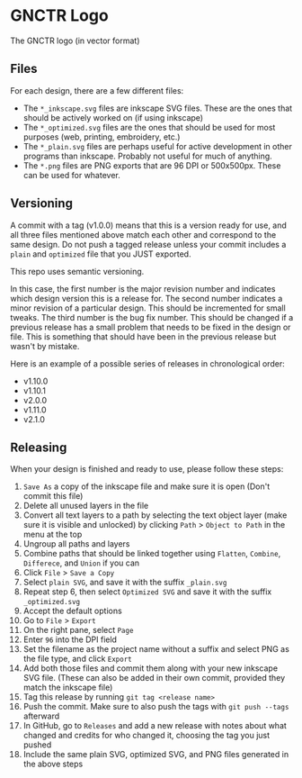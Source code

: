 # GNCTR Logo
The GNCTR logo (in vector format)

## Files
For each design, there are a few different files:

- The `*_inkscape.svg` files are inkscape SVG files.  These are the ones that should be actively worked on (if using inkscape)
- The `*_optimized.svg` files are the ones that should be used for most purposes (web, printing, embroidery, etc.)
- The `*_plain.svg` files are perhaps useful for active development in other programs than inkscape.  Probably not useful for much of anything.
- The `*.png` files are PNG exports that are 96 DPI or 500x500px.  These can be used for whatever.

## Versioning
A commit with a tag (v1.0.0) means that this is a version ready for use, and all three files mentioned above match each other and correspond to the same design.
Do not push a tagged release unless your commit includes a `plain` and `optimized` file that you JUST exported.

This repo uses semantic versioning.

In this case, the first number is the major revision number and indicates which design version this is a release for.
The second number indicates a minor revision of a particular design.  This should be incremented for small tweaks.
The third number is the bug fix number.  This should be changed if a previous release has a small problem that needs to be fixed in the design or file.
This is something that should have been in the previous release but wasn't by mistake.

Here is an example of a possible series of releases in chronological order:
- v1.10.0
- v1.10.1
- v2.0.0
- v1.11.0
- v2.1.0

## Releasing
When your design is finished and ready to use, please follow these steps:

1. `Save As` a copy of the inkscape file and make sure it is open (Don't commit this file)
2. Delete all unused layers in the file
3. Convert all text layers to a path by selecting the text object layer (make sure it is visible and unlocked) by clicking `Path` > `Object to Path` in the menu at the top
4. Ungroup all paths and layers
5. Combine paths that should be linked together using `Flatten`, `Combine`, `Differece`, and `Union` if you can
6. Click `File` > `Save a Copy`
7. Select `plain SVG`, and save it with the suffix `_plain.svg`
8. Repeat step 6, then select `Optimized SVG` and save it with the suffix `_optimized.svg`
9. Accept the default options
10. Go to `File` > `Export`
11. On the right pane, select `Page`
12. Enter `96` into the DPI field
13. Set the filename as the project name without a suffix and select PNG as the file type, and click `Export`
14. Add both those files and commit them along with your new inkscape SVG file.  (These can also be added in their own commit, provided they match the inkscape file)
15. Tag this release by running `git tag <release name>`
16. Push the commit.  Make sure to also push the tags with `git push --tags` afterward
17. In GitHub, go to `Releases` and add a new release with notes about what changed and credits for who changed it, choosing the tag you just pushed
18. Include the same plain SVG, optimized SVG, and PNG files generated in the above steps

